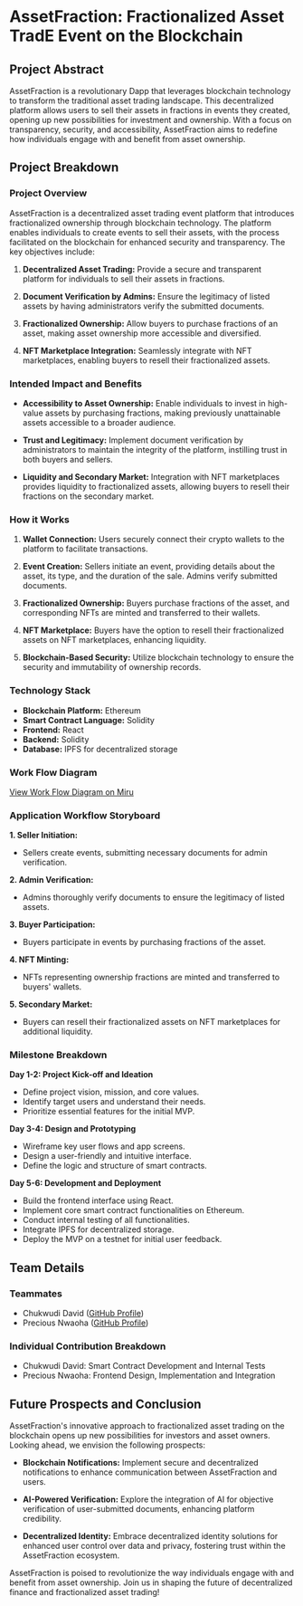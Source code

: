 # AssetFraction: Fractionalized Asset TradE Event on the Blockchain

## Project Abstract

AssetFraction is a revolutionary Dapp that leverages blockchain technology to transform the traditional asset trading landscape. This decentralized platform allows users to sell their assets in fractions in events they created, opening up new possibilities for investment and ownership. With a focus on transparency, security, and accessibility, AssetFraction aims to redefine how individuals engage with and benefit from asset ownership.

## Project Breakdown

### Project Overview

AssetFraction is a decentralized asset trading event platform that introduces fractionalized ownership through blockchain technology. The platform enables individuals to create events to sell their assets, with the process facilitated on the blockchain for enhanced security and transparency. The key objectives include:

1. **Decentralized Asset Trading:** Provide a secure and transparent platform for individuals to sell their assets in fractions.

2. **Document Verification by Admins:** Ensure the legitimacy of listed assets by having administrators verify the submitted documents.

3. **Fractionalized Ownership:** Allow buyers to purchase fractions of an asset, making asset ownership more accessible and diversified.

4. **NFT Marketplace Integration:** Seamlessly integrate with NFT marketplaces, enabling buyers to resell their fractionalized assets.

### Intended Impact and Benefits

- **Accessibility to Asset Ownership:** Enable individuals to invest in high-value assets by purchasing fractions, making previously unattainable assets accessible to a broader audience.

- **Trust and Legitimacy:** Implement document verification by administrators to maintain the integrity of the platform, instilling trust in both buyers and sellers.

- **Liquidity and Secondary Market:** Integration with NFT marketplaces provides liquidity to fractionalized assets, allowing buyers to resell their fractions on the secondary market.

### How it Works

1. **Wallet Connection:** Users securely connect their crypto wallets to the platform to facilitate transactions.

2. **Event Creation:** Sellers initiate an event, providing details about the asset, its type, and the duration of the sale. Admins verify submitted documents.

3. **Fractionalized Ownership:** Buyers purchase fractions of the asset, and corresponding NFTs are minted and transferred to their wallets.

4. **NFT Marketplace:** Buyers have the option to resell their fractionalized assets on NFT marketplaces, enhancing liquidity.

5. **Blockchain-Based Security:** Utilize blockchain technology to ensure the security and immutability of ownership records.

### Technology Stack

- **Blockchain Platform:** Ethereum
- **Smart Contract Language:** Solidity
- **Frontend:** React
- **Backend:** Solidity
- **Database:** IPFS for decentralized storage

### Work Flow Diagram

[View Work Flow Diagram on Miru](https://miro.com/app/board/uXjVN27vjfg=/)

### Application Workflow Storyboard

**1. Seller Initiation:**

- Sellers create events, submitting necessary documents for admin verification.

**2. Admin Verification:**

- Admins thoroughly verify documents to ensure the legitimacy of listed assets.

**3. Buyer Participation:**

- Buyers participate in events by purchasing fractions of the asset.

**4. NFT Minting:**

- NFTs representing ownership fractions are minted and transferred to buyers' wallets.

**5. Secondary Market:**

- Buyers can resell their fractionalized assets on NFT marketplaces for additional liquidity.

### Milestone Breakdown

**Day 1-2: Project Kick-off and Ideation**

- Define project vision, mission, and core values.
- Identify target users and understand their needs.
- Prioritize essential features for the initial MVP.

**Day 3-4: Design and Prototyping**

- Wireframe key user flows and app screens.
- Design a user-friendly and intuitive interface.
- Define the logic and structure of smart contracts.

**Day 5-6: Development and Deployment**

- Build the frontend interface using React.
- Implement core smart contract functionalities on Ethereum.
- Conduct internal testing of all functionalities.
- Integrate IPFS for decentralized storage.
- Deploy the MVP on a testnet for initial user feedback.

## Team Details

### Teammates

- Chukwudi David ([GitHub Profile](https://github.com/adamsdavee))
- Precious Nwaoha ([GitHub Profile](https://github.com/preciousnwaoha))

### Individual Contribution Breakdown

- Chukwudi David: Smart Contract Development and Internal Tests
- Precious Nwaoha: Frontend Design, Implementation and Integration

## Future Prospects and Conclusion

AssetFraction's innovative approach to fractionalized asset trading on the blockchain opens up new possibilities for investors and asset owners. Looking ahead, we envision the following prospects:

- **Blockchain Notifications:** Implement secure and decentralized notifications to enhance communication between AssetFraction and users.

- **AI-Powered Verification:** Explore the integration of AI for objective verification of user-submitted documents, enhancing platform credibility.

- **Decentralized Identity:** Embrace decentralized identity solutions for enhanced user control over data and privacy, fostering trust within the AssetFraction ecosystem.

AssetFraction is poised to revolutionize the way individuals engage with and benefit from asset ownership. Join us in shaping the future of decentralized finance and fractionalized asset trading!
